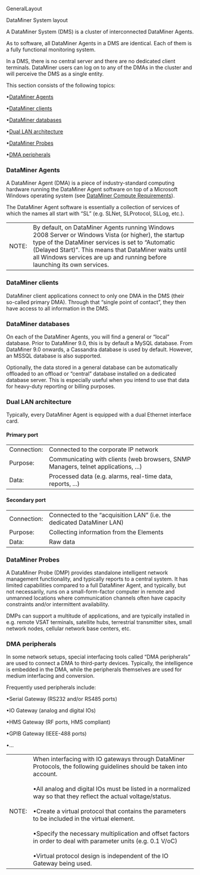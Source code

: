  GeneralLayout

DataMiner System layout

A DataMiner System (DMS) is a cluster of interconnected DataMiner Agents.

As to software, all DataMiner Agents in a DMS are identical. Each of them is a fully functional monitoring system.

In a DMS, there is no central server and there are no dedicated client terminals. DataMiner users can log on to any of the DMAs in the cluster and will perceive the DMS as a single entity.

This section consists of the following topics:

•[DataMiner Agents](#XREF_74327_DataMiner_Agents)

•[DataMiner clients](#XREF_45703_DataMiner_clients)

•[DataMiner databases](#XREF_59114_DataMiner_databases)

•[Dual LAN architecture](#XREF_68813_Dual_LAN)

•[DataMiner Probes](#XREF_51120_DataMiner_Probes)

•[DMA peripherals](#XREF_12083_DMA_peripherals)

### DataMiner Agents

A DataMiner Agent (DMA) is a piece of industry-standard computing hardware running the DataMiner Agent software on top of a Microsoft Windows operating system (see [DataMiner Compute Requirements](https://community.dataminer.services/dataminer-compute-requirements/)).

The DataMiner Agent software is essentially a collection of services of which the names all start with “SL” (e.g. SLNet, SLProtocol, SLLog, etc.).

|     |     |
| --- | --- |
| NOTE: | By default, on DataMiner Agents running Windows 2008 Server or Windows Vista (or higher), the startup type of the DataMiner services is set to “Automatic (Delayed Start)”. This means that DataMiner waits until all Windows services are up and running before launching its own services. |

### DataMiner clients

DataMiner client applications connect to only one DMA in the DMS (their so-called primary DMA). Through that “single point of contact”, they then have access to all information in the DMS.

### DataMiner databases

On each of the DataMiner Agents, you will find a general or “local” database. Prior to DataMiner 9.0, this is by default a MySQL database. From DataMiner 9.0 onwards, a Cassandra database is used by default. However, an MSSQL database is also supported.

Optionally, the data stored in a general database can be automatically offloaded to an offload or “central” database installed on a dedicated database server. This is especially useful when you intend to use that data for heavy-duty reporting or billing purposes.

### Dual LAN architecture

Typically, every DataMiner Agent is equipped with a dual Ethernet interface card.

#### Primary port

|     |     |
| --- | --- |
| Connection: | Connected to the corporate IP network |
| Purpose: | Communicating with clients (web browsers, SNMP Managers, telnet applications, ...) |
| Data: | Processed data (e.g. alarms, real-time data, reports, ...) |

#### Secondary port

|     |     |
| --- | --- |
| Connection: | Connected to the “acquisition LAN” (i.e. the dedicated DataMiner LAN) |
| Purpose: | Collecting information from the Elements |
| Data: | Raw data |

### DataMiner Probes

A DataMiner Probe (DMP) provides standalone intelligent network management functionality, and typically reports to a central system. It has limited capabilities compared to a full DataMiner Agent, and typically, but not necessarily, runs on a small-form-factor computer in remote and unmanned locations where communication channels often have capacity constraints and/or intermittent availability.

DMPs can support a multitude of applications, and are typically installed in e.g. remote VSAT terminals, satellite hubs, terrestrial transmitter sites, small network nodes, cellular network base centers, etc.

### DMA peripherals

In some network setups, special interfacing tools called “DMA peripherals” are used to connect a DMA to third-party devices. Typically, the intelligence is embedded in the DMA, while the peripherals themselves are used for medium interfacing and conversion.

Frequently used peripherals include:

•Serial Gateway (RS232 and/or RS485 ports)

•IO Gateway (analog and digital IOs)

•HMS Gateway (RF ports, HMS compliant)

•GPIB Gateway (IEEE-488 ports)

•...

|     |     |
| --- | --- |
| NOTE: | When interfacing with IO gateways through DataMiner Protocols, the following guidelines should be taken into account.<br><br>•All analog and digital IOs must be listed in a normalized way so that they reflect the actual voltage/status.<br><br>•Create a virtual protocol that contains the parameters to be included in the virtual element.<br><br>•Specify the necessary multiplication and offset factors in order to deal with parameter units (e.g. 0.1 V/oC)<br><br>•Virtual protocol design is independent of the IO Gateway being used. |
